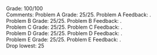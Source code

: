 Grade: 100/100  
Comments: Problem A Grade: 25/25.  Problem A Feedback: .    
Problem B Grade: 25/25.  Problem B Feedback: .    
Problem C Grade: 25/25.  Problem C Feedback: .    
Problem D Grade: 25/25.  Problem D Feedback: .    
Problem E Grade: 25/25.  Problem E Feedback: .    
Drop lowest: 25